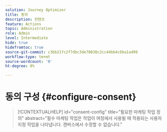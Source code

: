 ```yaml
---
solution: Journey Optimizer
title: 동의
description: 컨텐츠
feature: Actions
topic: Administration
role: Admin
level: Intermediate
hide: true
hidefromtoc: true
source-git-commit: c3bb21fc2f7dbc3de70830c2cc44bb4c6ba1a499
workflow-type: tm+mt
source-wordcount: '0'
ht-degree: 0%

---
```


# 동의 구성 {#configure-consent}

>[!CONTEXTUALHELP]
>id="consent-config"
>title="필요한 마케팅 작업 정의"
>abstract="필수 마케팅 작업은 작업이 여정에서 사용될 때 적용되는 사용자 지정 작업을 나타냅니다. 캔버스에서 수정할 수 없습니다."
